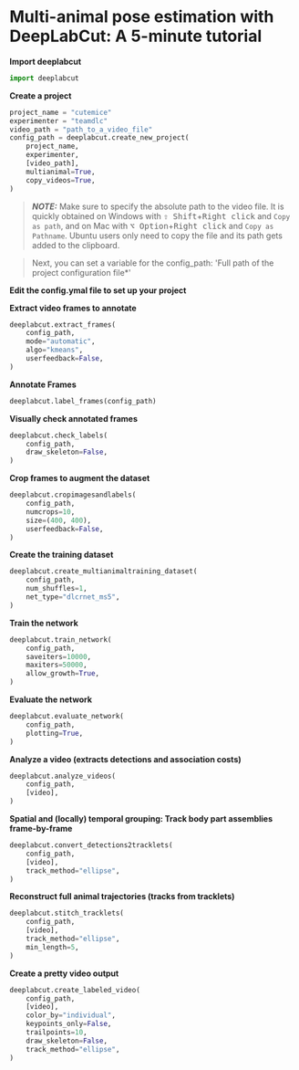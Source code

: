 # Multi-animal pose estimation with DeepLabCut: A 5-minute tutorial

**Import deeplabcut**
```python
import deeplabcut
```

**Create a project**
```python
project_name = "cutemice"
experimenter = "teamdlc"
video_path = "path_to_a_video_file"
config_path = deeplabcut.create_new_project(
    project_name,
    experimenter,
    [video_path],
    multianimal=True,
    copy_videos=True,
)
```
> **_NOTE:_**  Make sure to specify the absolute path to the video file.
> It is quickly obtained on Windows with <kbd>⇧ Shift</kbd>+<kbd>Right click</kbd> and `Copy as path`,
> and on Mac with <kbd>⌥ Option</kbd>+<kbd>Right click</kbd> and `Copy as Pathname`.
> Ubuntu users only need to copy the file and its path gets added to the clipboard.

> Next, you can set a variable for the config_path: 'Full path of the project configuration file*'

**Edit the config.ymal file to set up your project**

**Extract video frames to annotate**
```python
deeplabcut.extract_frames(
    config_path,
    mode="automatic",
    algo="kmeans",
    userfeedback=False,
)
```

**Annotate Frames**
```python
deeplabcut.label_frames(config_path)
```


**Visually check annotated frames**
```python
deeplabcut.check_labels(
    config_path,
    draw_skeleton=False,
)
```


**Crop frames to augment the dataset**
```python
deeplabcut.cropimagesandlabels(
    config_path,
    numcrops=10,
    size=(400, 400),
    userfeedback=False,
)
```


**Create the training dataset**
```python
deeplabcut.create_multianimaltraining_dataset(
    config_path,
    num_shuffles=1,
    net_type="dlcrnet_ms5",
)
```

**Train the network**
```python
deeplabcut.train_network(
    config_path,
    saveiters=10000,
    maxiters=50000,
    allow_growth=True,
)
```

**Evaluate the network**
```python
deeplabcut.evaluate_network(
    config_path,
    plotting=True,
)
```

**Analyze a video (extracts detections and association costs)**
```python
deeplabcut.analyze_videos(
    config_path,
    [video],
)
```


**Spatial and (locally) temporal grouping: Track body part assemblies frame-by-frame**
```python
deeplabcut.convert_detections2tracklets(
    config_path,
    [video],
    track_method="ellipse",
)
```


**Reconstruct full animal trajectories (tracks from tracklets)**
```python
deeplabcut.stitch_tracklets(
    config_path,
    [video],
    track_method="ellipse",
    min_length=5,
)
```


**Create a pretty video output**
```python
deeplabcut.create_labeled_video(
    config_path,
    [video],
    color_by="individual",
    keypoints_only=False,
    trailpoints=10,
    draw_skeleton=False,
    track_method="ellipse",
)
```
